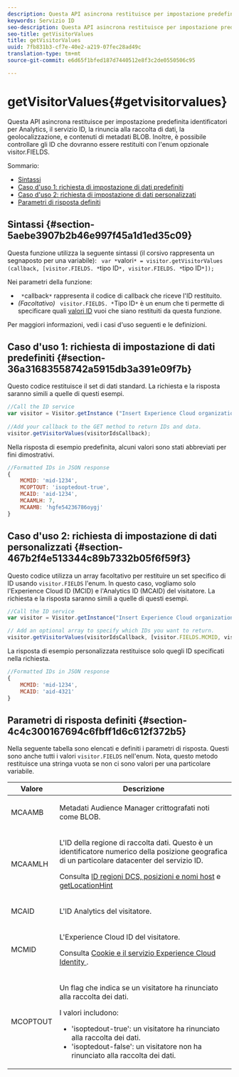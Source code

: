 ```yaml
---
description: Questa API asincrona restituisce per impostazione predefinita identificatori per Analytics, il servizio ID, la rinuncia alla raccolta di dati, la geolocalizzazione, e contenuti di metadati BLOB. Inoltre, è possibile controllare gli ID che dovranno essere restituiti con l'enum opzionale visitor.FIELDS.
keywords: Servizio ID
seo-description: Questa API asincrona restituisce per impostazione predefinita identificatori per Analytics, il servizio ID, la rinuncia alla raccolta di dati, la geolocalizzazione, e contenuti di metadati BLOB. Inoltre, è possibile controllare gli ID che dovranno essere restituiti con l'enum opzionale visitor.FIELDS.
seo-title: getVisitorValues
title: getVisitorValues
uuid: 7fb831b3-cf7e-40e2-a219-07fec28ad49c
translation-type: tm+mt
source-git-commit: e6d65f1bfed187d7440512e8f3c2de0550506c95

---
```



# getVisitorValues{#getvisitorvalues}

Questa API asincrona restituisce per impostazione predefinita identificatori per Analytics, il servizio ID, la rinuncia alla raccolta di dati, la geolocalizzazione, e contenuti di metadati BLOB. Inoltre, è possibile controllare gli ID che dovranno essere restituiti con l'enum opzionale visitor.FIELDS.

Sommario:

<ul class="simplelist"> 
 <li> <a href="../../library/get-set/getvisitorvalues.md#section-5aebe3907b2b46e997f45a1d1ed35c09" format="dita" scope="local"> Sintassi </a> </li> 
 <li> <a href="../../library/get-set/getvisitorvalues.md#section-36a31683558742a5915db3a391e09f7b" format="dita" scope="local"> Caso d'uso 1: richiesta di impostazione di dati predefiniti </a> </li> 
 <li> <a href="../../library/get-set/getvisitorvalues.md#section-467b2f4e513344c89b7332b05f6f59f3" format="dita" scope="local"> Caso d'uso 2: richiesta di impostazione di dati personalizzati </a> </li> 
 <li> <a href="../../library/get-set/getvisitorvalues.md#section-4c4c300167694c6fbff1d6c612f372b5" format="dita" scope="local"> Parametri di risposta definiti </a> </li> 
</ul>

## Sintassi {#section-5aebe3907b2b46e997f45a1d1ed35c09}

Questa funzione utilizza la seguente sintassi (il corsivo rappresenta un segnaposto per una variabile): ` var *`valori`* = visitor.getVisitorValues (callback, [visitor.FIELDS. *`tipo ID`*, visitor.FIELDS. *`tipo ID`*]);`

Nei parametri della funzione:

* ` *`callback`*` rappresenta il codice di callback che riceve l'ID restituito.
* *(Facoltativo)* ` visitor.FIELDS. *`Tipo ID`*` è un enum che ti permette di specificare quali [valori ID](../../library/get-set/getvisitorvalues.md#section-4c4c300167694c6fbff1d6c612f372b5) vuoi che siano restituiti da questa funzione.

Per maggiori informazioni, vedi i casi d'uso seguenti e le definizioni.

## Caso d'uso 1: richiesta di impostazione di dati predefiniti {#section-36a31683558742a5915db3a391e09f7b}

Questo codice restituisce il set di dati standard. La richiesta e la risposta saranno simili a quelle di questi esempi.

```js
//Call the ID service 
var visitor = Visitor.getInstance ("Insert Experience Cloud organization ID here",{...}); 
   
//Add your callback to the GET method to return IDs and data. 
visitor.getVisitorValues(visitorIdsCallback);
```

Nella risposta di esempio predefinita, alcuni valori sono stati abbreviati per fini dimostrativi.

```js
//Formatted IDs in JSON response 
{ 
    MCMID: 'mid-1234', 
    MCOPTOUT: 'isoptedout-true', 
    MCAID: 'aid-1234', 
    MCAAMLH: 7, 
    MCAAMB: 'hgfe54236786oygj' 
}
```

## Caso d'uso 2: richiesta di impostazione di dati personalizzati {#section-467b2f4e513344c89b7332b05f6f59f3}

Questo codice utilizza un array facoltativo per restituire un set specifico di ID usando `visitor.FIELDS` l'enum. In questo caso, vogliamo solo l'Experience Cloud ID (MCID) e l'Analytics ID (MCAID) del visitatore. La richiesta e la risposta saranno simili a quelle di questi esempi.

```js
//Call the ID service 
var visitor = Visitor.getInstance("Insert Experience Cloud organization ID here", { ... });

// Add an optional array to specify which IDs you want to return. 
visitor.getVisitorValues(visitorIdsCallback, [visitor.FIELDS.MCMID, visitor.FIELDS.MCAID]);
```

La risposta di esempio personalizzata restituisce solo quegli ID specificati nella richiesta.

```js
//Formatted IDs in JSON response 
{ 
    MCMID: 'mid-1234', 
    MCAID: 'aid-4321' 
}
```

## Parametri di risposta definiti {#section-4c4c300167694c6fbff1d6c612f372b5}

Nella seguente tabella sono elencati e definiti i parametri di risposta. Questi sono anche tutti i valori `visitor.FIELDS` nell'enum. Nota, questo metodo restituisce una stringa vuota se non ci sono valori per una particolare variabile.

<table id="table_32D0FEEA76CE4F298EED4B8F5C644232"> 
 <thead> 
  <tr> 
   <th colname="col1" class="entry"> Valore </th> 
   <th colname="col2" class="entry"> Descrizione </th> 
  </tr> 
 </thead>
 <tbody> 
  <tr> 
   <td colname="col1"> <p> <span class="codeph"> MCAAMB </span> </p> </td> 
   <td colname="col2"> <p>Metadati <span class="keyword">Audience Manager</span> crittografati noti come BLOB. </p> </td> 
  </tr> 
  <tr> 
   <td colname="col1"> <p> <span class="codeph"> MCAAMLH </span> </p> </td> 
   <td colname="col2"> <p>L'ID della regione di raccolta dati. Questo è un identificatore numerico della posizione geografica di un particolare datacenter del servizio ID. </p> <p>Consulta <a href="https://marketing.adobe.com/resources/help/en_US/aam/dcs-regions.html" format="https" scope="external">ID regioni DCS, posizioni e nomi host</a> e <a href="../../library/get-set/getlocationhint.md#reference-a761030ff06c4439946bb56febf42d4c" format="dita" scope="local"> getLocationHint </a> </p> </td> 
  </tr> 
  <tr> 
   <td colname="col1"> <p> <span class="codeph"> MCAID </span> </p> </td> 
   <td colname="col2"> <p>L'ID <span class="keyword">Analytics</span> del visitatore. </p> </td> 
  </tr> 
  <tr> 
   <td colname="col1"> <p> <span class="codeph"> MCMID </span> </p> </td> 
   <td colname="col2"> <p>L'Experience Cloud ID del visitatore. </p> <p>Consulta  <a href="../../introduction/cookies.md" format="dita" scope="local"> Cookie e il servizio Experience Cloud Identity </a>. </p> </td> 
  </tr> 
  <tr> 
   <td colname="col1"> <p> <span class="codeph"> MCOPTOUT </span> </p> </td> 
   <td colname="col2"> <p>Un flag che indica se un visitatore ha rinunciato alla raccolta dei dati. </p> <p>I valori includono: </p> <p> 
     <ul id="ul_E82431DE12B449F8822499364B363798"> 
      <li id="li_2BAB7C15A38A408E8FC4B85E70B66E46"> <span class="codeph"> 'isoptedout-true'</span>: un visitatore ha rinunciato alla raccolta dei dati. </li> 
      <li id="li_BB80AE4CEBC44166BC04428B212FEF51"> <span class="codeph"> 'isoptedout-false'</span>: un visitatore non ha rinunciato alla raccolta dei dati. </li> 
     </ul> </p> </td> 
  </tr> 
 </tbody> 
</table>

